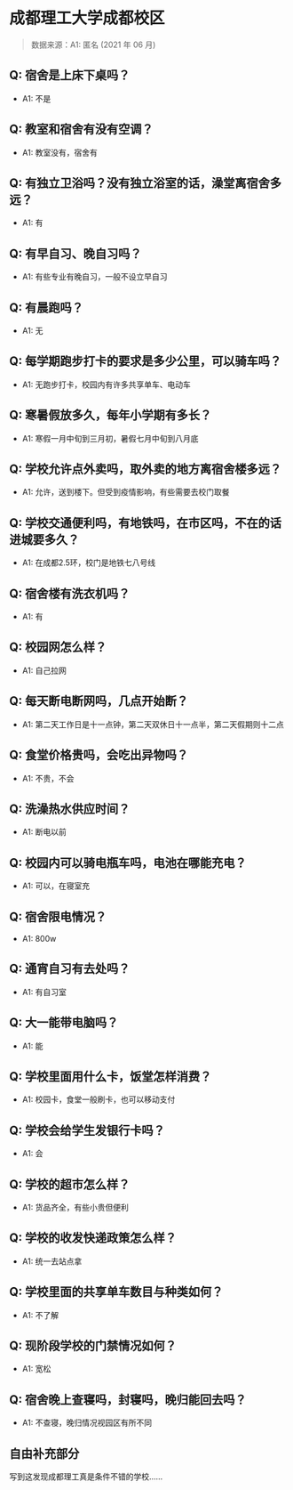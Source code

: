 # 成都理工大学成都校区

> 数据来源：A1: 匿名 (2021 年 06 月)

## Q: 宿舍是上床下桌吗？

- A1: 不是

## Q: 教室和宿舍有没有空调？

- A1: 教室没有，宿舍有

## Q: 有独立卫浴吗？没有独立浴室的话，澡堂离宿舍多远？

- A1: 有

## Q: 有早自习、晚自习吗？

- A1: 有些专业有晚自习，一般不设立早自习

## Q: 有晨跑吗？

- A1: 无

## Q: 每学期跑步打卡的要求是多少公里，可以骑车吗？

- A1: 无跑步打卡，校园内有许多共享单车、电动车

## Q: 寒暑假放多久，每年小学期有多长？

- A1: 寒假一月中旬到三月初，暑假七月中旬到八月底

## Q: 学校允许点外卖吗，取外卖的地方离宿舍楼多远？

- A1: 允许，送到楼下。但受到疫情影响，有些需要去校门取餐

## Q: 学校交通便利吗，有地铁吗，在市区吗，不在的话进城要多久？

- A1: 在成都2.5环，校门是地铁七八号线

## Q: 宿舍楼有洗衣机吗？

- A1: 有

## Q: 校园网怎么样？

- A1: 自己拉网

## Q: 每天断电断网吗，几点开始断？

- A1: 第二天工作日是十一点钟，第二天双休日十一点半，第二天假期则十二点

## Q: 食堂价格贵吗，会吃出异物吗？

- A1: 不贵，不会

## Q: 洗澡热水供应时间？

- A1: 断电以前

## Q: 校园内可以骑电瓶车吗，电池在哪能充电？

- A1: 可以，在寝室充

## Q: 宿舍限电情况？

- A1: 800w

## Q: 通宵自习有去处吗？

- A1: 有自习室

## Q: 大一能带电脑吗？

- A1: 能

## Q: 学校里面用什么卡，饭堂怎样消费？

- A1: 校园卡，食堂一般刷卡，也可以移动支付

## Q: 学校会给学生发银行卡吗？

- A1: 会

## Q: 学校的超市怎么样？

- A1: 货品齐全，有些小贵但便利

## Q: 学校的收发快递政策怎么样？

- A1: 统一去站点拿

## Q: 学校里面的共享单车数目与种类如何？

- A1: 不了解

## Q: 现阶段学校的门禁情况如何？

- A1: 宽松

## Q: 宿舍晚上查寝吗，封寝吗，晚归能回去吗？

- A1: 不查寝，晚归情况视园区有所不同

## 自由补充部分

写到这发现成都理工真是条件不错的学校……